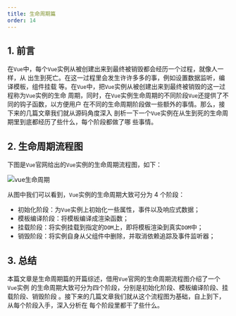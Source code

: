 ```yaml
---
title: 生命周期篇
order: 14
---
```


## 1. 前言

在`Vue`中，每个`Vue`实例从被创建出来到最终被销毁都会经历一个过程，就像人一样，从
出生到死亡。在这一过程里会发生许许多多的事，例如设置数据监听，编译模板，组件挂载
等。在`Vue`中，把`Vue`实例从被创建出来到最终被销毁的这一过程称为`Vue`实例的生命
周期，同时，在`Vue`实例生命周期的不同阶段`Vue`还提供了不同的钩子函数，以方便用户
在不同的生命周期阶段做一些额外的事情。那么，接下来的几篇文章我们就从源码角度深入
剖析一下一个`Vue`实例在从生到死的生命周期里到底都经历了些什么，每个阶段都做了哪
些事情。

## 2. 生命周期流程图

下图是`Vue`官网给出的`Vue`实例的生命周期流程图，如下：

![vue生命周期](https://leexiaop.github.io/static/ibadgers/code/vue2/life_cycle.jpg)

从图中我们可以看到，`Vue`实例的生命周期大致可分为 4 个阶段：

-   初始化阶段：为`Vue`实例上初始化一些属性，事件以及响应式数据；
-   模板编译阶段：将模板编译成渲染函数；
-   挂载阶段：将实例挂载到指定的`DOM`上，即将模板渲染到真实`DOM`中；
-   销毁阶段：将实例自身从父组件中删除，并取消依赖追踪及事件监听器；

## 3. 总结

本篇文章是生命周期篇的开篇综述，借用`Vue`官网的生命周期流程图介绍了一个`Vue`实例
的生命周期大致可分为四个阶段，分别是初始化阶段、模板编译阶段、挂载阶段、销毁阶段
。接下来的几篇文章我们就从这个流程图为基础，自上到下，从每个阶段入手，深入分析在
每个阶段里都干了些什么。

